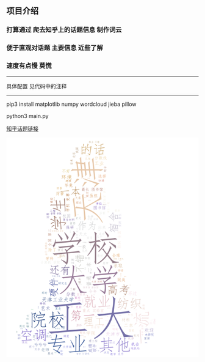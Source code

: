 ## 项目介绍
### 打算通过 爬去知乎上的话题信息 制作词云
### 便于直观对话题 主要信息 近些了解
### 速度有点慢 莫慌 

* * *
具体配置 见代码中的注释
* * *
pip3 install matplotlib numpy wordcloud jieba pillow

python3 main.py


[知乎话题链接](https://www.zhihu.com/question/281036323)

![image](https://github.com/Geronimomiao/zhihuWordCloud/blob/master/img/281036323.png)